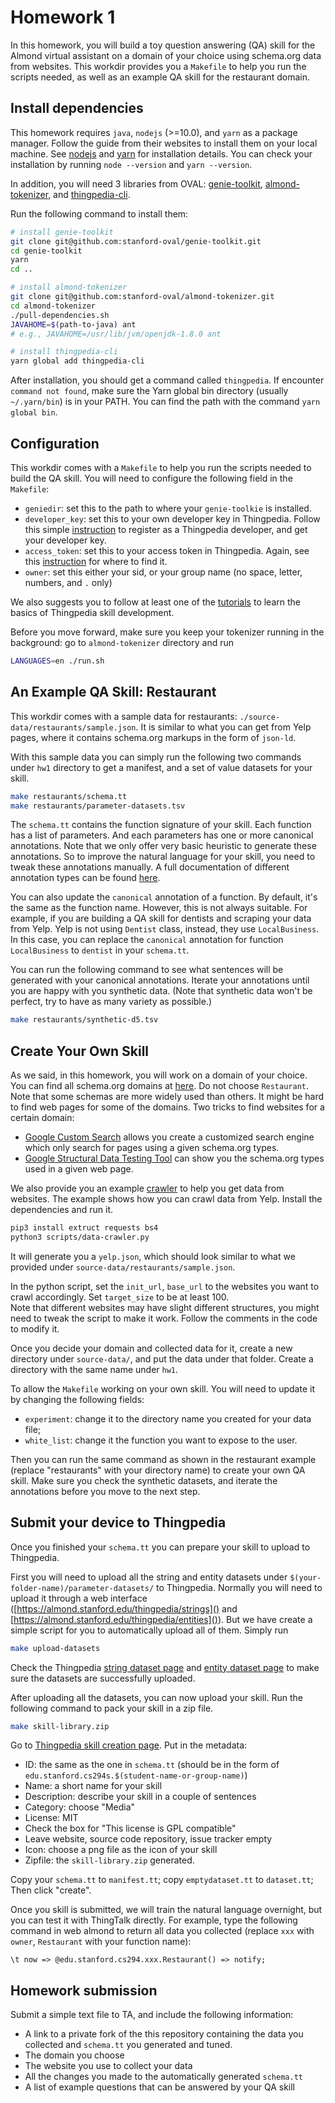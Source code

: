 # Homework 1
In this homework, you will build a toy question answering (QA) skill for the Almond virtual assistant on 
a domain of your choice using schema.org data from websites.
This workdir provides you a `Makefile` to help you run the scripts needed, as 
well as an example QA skill for the restaurant domain.

## Install dependencies
This homework requires `java`, `nodejs` (>=10.0), and `yarn` as a package manager. 
Follow the guide from their websites to install them on your local machine. 
See [nodejs](https://nodejs.org/en/download/) and [yarn](https://classic.yarnpkg.com/en/docs/install/) for installation details. 
You can check your installation by running `node --version` and `yarn --version`.

In addition, you will need 3 libraries from OVAL: 
[genie-toolkit](https://github.com/stanford-oval/genie-toolkit), 
[almond-tokenizer](https://github.com/stanford-oval/almond-tokenizer),
and [thingpedia-cli](https://github.com/stanford-oval/thingpedia-cli). 

Run the following command to install them: 
```bash
# install genie-toolkit
git clone git@github.com:stanford-oval/genie-toolkit.git
cd genie-toolkit
yarn
cd ..

# install almond-tokenizer
git clone git@github.com:stanford-oval/almond-tokenizer.git
cd almond-tokenizer
./pull-dependencies.sh
JAVAHOME=$(path-to-java) ant
# e.g., JAVAHOME=/usr/lib/jvm/openjdk-1.8.0 ant

# install thingpedia-cli 
yarn global add thingpedia-cli
```

After installation, you should get a command called `thingpedia`.
If encounter `command not found`, make sure the Yarn global bin directory
(usually `~/.yarn/bin`) is in your PATH. You can find the path with the command
`yarn global bin`.


## Configuration 

This workdir comes with a `Makefile` to help you run the scripts needed to build 
the QA skill. You will need to configure the following field in the `Makefile`:

- `geniedir`: set this to the path to where your `genie-toolkie` is installed.
- `developer_key`: set this to your own developer key in Thingpedia. 
Follow this simple [instruction](instructions/almond-registration.md) to register as a Thingpedia developer, 
and get your developer key. 
- `access_token`: set this to your access token in Thingpedia. 
Again, see this [instruction](instructions/almond-registration.md) for where to find it.
- `owner`: set this either your sid, or your group name (no space, letter, numbers, and `.` only)

We also suggests you to follow at least one of the [tutorials](https://almond.stanford.edu/doc/thingpedia-tutorial-hello-world.md) 
to learn the basics of Thingpedia skill development.


Before you move forward, make sure you keep your tokenizer running in the background: 
go to `almond-tokenizer` directory and run
```bash
LANGUAGES=en ./run.sh
```


## An Example QA Skill: Restaurant
This workdir comes with a sample data for restaurants: `./source-data/restaurants/sample.json`. 
It is similar to what you can get from Yelp pages, where it contains schema.org markups in the form of `json-ld`.

With this sample data you can simply run the following two commands under `hw1` directory to 
get a manifest, and a set of value datasets for your skill.

```bash
make restaurants/schema.tt
make restaurants/parameter-datasets.tsv
```

The `schema.tt` contains the function signature of your skill. Each function has a list of parameters. 
And each parameters has one or more canonical annotations. 
Note that we only offer very basic heuristic to generate these annotations.
So to improve the natural language for your skill, you need to tweak these annotations manually. 
A full documentation of different annotation types can be found [here](instructions/nl-annotations.md).

You can also update the `canonical` annotation of a function. By default, it's the same as the function name.
However, this is not always suitable. For example, if you are building a 
QA skill for dentists and scraping your data from Yelp. Yelp is not using `Dentist` class, instead, 
they use `LocalBusiness`. In this case, you can replace the `canonical` annotation for function `LocalBusiness`
to `dentist` in your `schema.tt`.

You can run the following command to see what sentences will be generated with your canonical annotations.
Iterate your annotations until you are happy with you synthetic data. (Note that synthetic data won't be 
perfect, try to have as many variety as possible.)
```bash
make restaurants/synthetic-d5.tsv
```


## Create Your Own Skill
As we said, in this homework, you will work on a domain of your choice. 
You can find all schema.org domains at [here](https://schema.org/docs/full.html). Do not choose `Restaurant`.
Note that some schemas are more widely used than others. It might be hard to find web pages for some of the domains. 
Two tricks to find websites for a certain domain: 
- [Google Custom Search](https://cse.google.com/) allows you create a customized search engine which only search 
for pages using a given schema.org types.
- [Google Structural Data Testing Tool](https://search.google.com/structured-data/testing-tool/) 
can show you the schema.org types used in a given web page. 

We also provide you an example [crawler](scripts/data-crawler.py) to help you get data from websites.
The example shows how you can crawl data from Yelp. Install the dependencies and run it. 
```bash
pip3 install extruct requests bs4
python3 scripts/data-crawler.py
```
It will generate you a `yelp.json`, which should look similar to what we provided under `source-data/restaurants/sample.json`.

In the python script, set the `init_url`, `base_url` to the websites you want to crawl accordingly.
Set `target_size` to be at least 100.  
Note that different websites may have slight different structures, you might need to tweak the script to make it work. 
Follow the comments in the code to modify it. 

Once you decide your domain and collected data for it, create a new directory under `source-data/`, and 
put the data under that folder. 
Create a directory with the same name under `hw1`.

To allow the `Makefile` working on your own skill. You will need to update it by changing the following fields:

- `experiment`: change it to the directory name you created for your data file;
- `white_list`: change it the function you want to expose to the user. 

Then you can run the same command as shown in the restaurant example (replace "restaurants" with your directory name) 
to create your own QA skill.
Make sure you check the synthetic datasets, and iterate the annotations before you move to the next step.


## Submit your device to Thingpedia
Once you finished your `schema.tt` you can prepare your skill to upload to Thingpedia. 

First you will need to upload all the string and entity datasets under `$(your-folder-name)/parameter-datasets/` to Thingpedia.
Normally you will need to upload it through a web interface ([https://almond.stanford.edu/thingpedia/strings]() and [https://almond.stanford.edu/thingpedia/entities]()). 
But we have create a simple script for you to automatically upload all of them. 
Simply run
```bash
make upload-datasets
```
Check the Thingpedia [string dataset page](https://almond.stanford.edu/thingpedia/strings) 
and [entity dataset page](https://almond.stanford.edu/thingpedia/entities)
to make sure the datasets are successfully uploaded.

After uploading all the datasets, you can now upload your skill. 
Run the following command to pack your skill in a zip file.  
```bash
make skill-library.zip
```

Go to [Thingpedia skill creation page](https://almond.stanford.edu/thingpedia/upload/create).
Put in the metadata: 
- ID: the same as the one in `schema.tt` (should be in the form of `edu.stanford.cs294s.$(student-name-or-group-name)`)
- Name: a short name for your skill
- Description: describe your skill in a couple of sentences
- Category: choose "Media"
- License: MIT
- Check the box for "This license is GPL compatible"
- Leave website, source code repository, issue tracker empty
- Icon: choose a png file as the icon of your skill
- Zipfile: the `skill-library.zip` generated.

Copy your `schema.tt` to `manifest.tt`;
copy `emptydataset.tt` to `dataset.tt`;
Then click "create".

Once you skill is submitted, we will train the natural language overnight, but you can test it with ThingTalk directly. 
For example, type the following command in web almond to return all data you collected
(replace `xxx` with `owner`, `Restaurant` with your function name):
```
\t now => @edu.stanford.cs294.xxx.Restaurant() => notify;
```


## Homework submission
Submit a simple text file to TA, and include the following information:
- A link to a private fork of the this repository containing the data you collected and `schema.tt` you generated and tuned.
- The domain you choose
- The website you use to collect your data
- All the changes you made to the automatically generated `schema.tt`
- A list of example questions that can be answered by your QA skill
